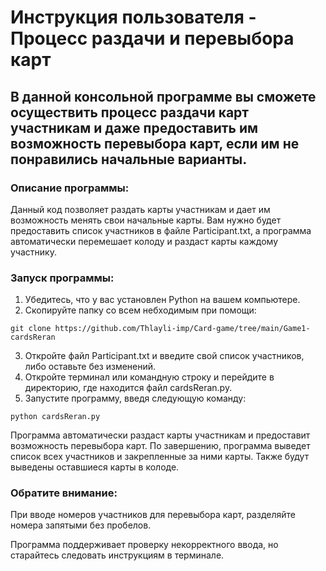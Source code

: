 # Инструкция пользователя - Процесс раздачи и перевыбора карт 

## В данной консольной программе вы сможете осуществить процесс раздачи карт участникам и даже предоставить им возможность перевыбора карт, если им не понравились начальные варианты.

### Описание программы:
Данный код позволяет раздать карты участникам и дает им возможность менять свои начальные карты. Вам нужно будет предоставить список участников в файле Participant.txt, а программа автоматически перемешает колоду и раздаст карты каждому участнику.

### Запуск программы:
1. Убедитесь, что у вас установлен Python на вашем компьютере.
2. Скопируйте папку со всем небходимым при помощи: 
```
git clone https://github.com/Thlayli-imp/Card-game/tree/main/Game1-cardsReran
```
3. Откройте файл Participant.txt и введите свой список участников, либо оставьте без изменений.
4. Откройте терминал или командную строку и перейдите в директорию, где находится файл cardsReran.py.
5. Запустите программу, введя следующую команду:
```
python cardsReran.py
```

Программа автоматически раздаст карты участникам и предоставит возможность перевыбора карт.
По завершению, программа выведет список всех участников и закрепленные за ними карты. Также будут выведены оставшиеся карты в колоде.

### Обратите внимание:
При вводе номеров участников для перевыбора карт, разделяйте номера запятыми без пробелов.

Программа поддерживает проверку некорректного ввода, но старайтесь следовать инструкциям в терминале.
